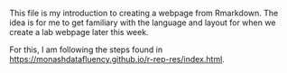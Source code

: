 This file is my introduction to creating a webpage from Rmarkdown. The idea is for me to get familiary with the language and layout for when we create a lab webpage later this week. 

For this, I am following the steps found in https://monashdatafluency.github.io/r-rep-res/index.html. 